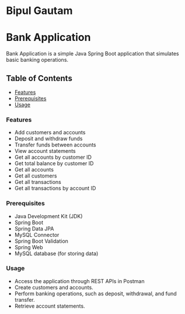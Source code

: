 # Bipul Gautam

# Bank Application

Bank Application is a simple Java Spring Boot application that simulates basic banking operations.

## Table of Contents

- [Features](#features)
- [Prerequisites](#prerequisites)
- [Usage](#usage)

### Features

- Add customers and accounts
- Deposit and withdraw funds
- Transfer funds between accounts
- View account statements
- Get all accounts by customer ID
- Get total balance by customer ID
- Get all accounts
- Get all customers
- Get all transactions
- Get all transactions by account ID

### Prerequisites

- Java Development Kit (JDK)
- Spring Boot
- Spring Data JPA
- MySQL Connector
- Spring Boot Validation 
- Spring Web
- MySQL database (for storing data)

### Usage 

- Access the application through REST APIs in Postman
- Create customers and accounts.
- Perform banking operations, such as deposit, withdrawal, and fund transfer.
- Retrieve account statements.
